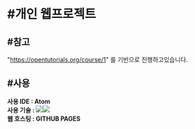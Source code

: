 # #개인 웹프로젝트
## #참고
"https://opentutorials.org/course/1" 를 기반으로 진행하고있습니다.<br>
## #사용
<strong>사용 IDE : Atom</strong><br>
<strong>사용 기술 : <img src="https://img.shields.io/badge/html-%23239120.svg?&style=flat-square&logo=html5&logoColor=white"/><img src="https://img.shields.io/badge/css-%23239120.svg?&style=flat-square&logo=css3&logoColor=white"></strong><br>
<strong>웹 호스팅 : GITHUB PAGES</strong><br></p>
